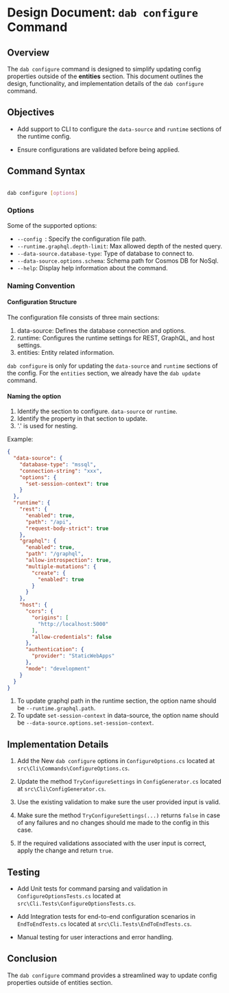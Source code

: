# Design Document: `dab configure` Command

## Overview

The `dab configure` command is designed to simplify updating config properties outside of the **entities** section. This document outlines the design, functionality, and implementation details of the `dab configure` command.

## Objectives

- Add support to CLI to configure the `data-source` and `runtime` sections of the runtime config.

- Ensure configurations are validated before being applied.

## Command Syntax

```sh

dab configure [options]

```

### Options

Some of the supported options:
- `--config `: Specify the configuration file path.
- `--runtime.graphql.depth-limit`: Max allowed depth of the nested query.
- `--data-source.database-type`: Type of database to connect to.
- `--data-source.options.schema`: Schema path for Cosmos DB for NoSql.
- `--help`: Display help information about the command.

### Naming Convention

#### Configuration Structure
The configuration file consists of three main sections:

1. data-source: Defines the database connection and options.
2. runtime: Configures the runtime settings for REST, GraphQL, and host settings.
3. entities: Entity related information.

`dab configure` is only for updating the `data-source` and `runtime` sections of the config. For the `entities` section, we already have the `dab update` command.

#### Naming the option

1. Identify the section to configure. `data-source` or `runtime`.
2. Identify the property in that section to update.
3. '.' is used for nesting.

Example:
```json
{
  "data-source": {
    "database-type": "mssql",
    "connection-string": "xxx",
    "options": {
      "set-session-context": true
    }
  },
  "runtime": {
    "rest": {
      "enabled": true,
      "path": "/api",
      "request-body-strict": true
    },
    "graphql": {
      "enabled": true,
      "path": "/graphql",
      "allow-introspection": true,
      "multiple-mutations": {
        "create": {
          "enabled": true
        }
      }
    },
    "host": {
      "cors": {
        "origins": [
          "http://localhost:5000"
        ],
        "allow-credentials": false
      },
      "authentication": {
        "provider": "StaticWebApps"
      },
      "mode": "development"
    }
  }
}
```
1. To update graphql path in the runtime section, the option name should be
`--runtime.graphql.path`.
2. To update `set-session-context` in data-source, the option name should be
`--data-source.options.set-session-context`.


## Implementation Details

1. Add the New `dab configure` options in `ConfigureOptions.cs` located at `src\Cli\Commands\ConfigureOptions.cs`.

2. Update the method `TryConfigureSettings` in `ConfigGenerator.cs` located at `src\Cli\ConfigGenerator.cs`.

3. Use the existing validation to make sure the user provided input is valid.

4. Make sure the method `TryConfigureSettings(...)` returns `false` in case of any failures and no changes should me made to the config in this case.

5. If the required validations associated with the user input is correct, apply the change and return `true`.


## Testing

- Add Unit tests for command parsing and validation in `ConfigureOptionsTests.cs` located at `src\Cli.Tests\ConfigureOptionsTests.cs`.

- Add Integration tests for end-to-end configuration scenarios in `EndToEndTests.cs` located at `src\Cli.Tests\EndToEndTests.cs`.

- Manual testing for user interactions and error handling.

## Conclusion

The `dab configure` command provides a streamlined way to update config properties outside of entities section.
